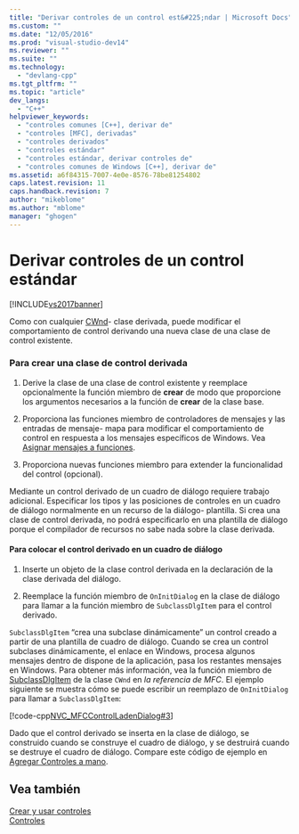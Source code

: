 ```yaml
---
title: "Derivar controles de un control est&#225;ndar | Microsoft Docs"
ms.custom: ""
ms.date: "12/05/2016"
ms.prod: "visual-studio-dev14"
ms.reviewer: ""
ms.suite: ""
ms.technology: 
  - "devlang-cpp"
ms.tgt_pltfrm: ""
ms.topic: "article"
dev_langs: 
  - "C++"
helpviewer_keywords: 
  - "controles comunes [C++], derivar de"
  - "controles [MFC], derivadas"
  - "controles derivados"
  - "controles estándar"
  - "controles estándar, derivar controles de"
  - "controles comunes de Windows [C++], derivar de"
ms.assetid: a6f84315-7007-4e0e-8576-78be81254802
caps.latest.revision: 11
caps.handback.revision: 7
author: "mikeblome"
ms.author: "mblome"
manager: "ghogen"
---
```

# Derivar controles de un control est&#225;ndar
[!INCLUDE[vs2017banner](../assembler/inline/includes/vs2017banner.md)]

Como con cualquier [CWnd](../mfc/reference/cwnd-class.md)\- clase derivada, puede modificar el comportamiento de control derivando una nueva clase de una clase de control existente.  
  
### Para crear una clase de control derivada  
  
1.  Derive la clase de una clase de control existente y reemplace opcionalmente la función miembro de **crear** de modo que proporcione los argumentos necesarios a la función de **crear** de la clase base.  
  
2.  Proporciona las funciones miembro de controladores de mensajes y las entradas de mensaje\- mapa para modificar el comportamiento de control en respuesta a los mensajes específicos de Windows.  Vea [Asignar mensajes a funciones](../mfc/reference/mapping-messages-to-functions.md).  
  
3.  Proporciona nuevas funciones miembro para extender la funcionalidad del control \(opcional\).  
  
 Mediante un control derivado de un cuadro de diálogo requiere trabajo adicional.  Especificar los tipos y las posiciones de controles en un cuadro de diálogo normalmente en un recurso de la diálogo\- plantilla.  Si crea una clase de control derivada, no podrá especificarlo en una plantilla de diálogo porque el compilador de recursos no sabe nada sobre la clase derivada.  
  
#### Para colocar el control derivado en un cuadro de diálogo  
  
1.  Inserte un objeto de la clase control derivada en la declaración de la clase derivada del diálogo.  
  
2.  Reemplace la función miembro de `OnInitDialog` en la clase de diálogo para llamar a la función miembro de `SubclassDlgItem` para el control derivado.  
  
 `SubclassDlgItem` “crea una subclase dinámicamente” un control creado a partir de una plantilla de cuadro de diálogo.  Cuando se crea un control subclases dinámicamente, el enlace en Windows, procesa algunos mensajes dentro de dispone de la aplicación, pasa los restantes mensajes en Windows.  Para obtener más información, vea la función miembro de [SubclassDlgItem](../Topic/CWnd::SubclassDlgItem.md) de la clase `CWnd` en *la referencia de MFC*.  El ejemplo siguiente se muestra cómo se puede escribir un reemplazo de `OnInitDialog` para llamar a `SubclassDlgItem`:  
  
 [!code-cpp[NVC_MFCControlLadenDialog#3](../mfc/codesnippet/CPP/deriving-controls-from-a-standard-control_1.cpp)]  
  
 Dado que el control derivado se inserta en la clase de diálogo, se construido cuando se construye el cuadro de diálogo, y se destruirá cuando se destruye el cuadro de diálogo.  Compare este código de ejemplo en [Agregar Controles a mano](../mfc/adding-controls-by-hand.md).  
  
## Vea también  
 [Crear y usar controles](../mfc/making-and-using-controls.md)   
 [Controles](../mfc/controls-mfc.md)